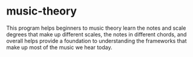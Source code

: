 # music-theory

This program helps beginners to music theory learn the notes and scale degrees that make up different scales, the notes in different chords, and overall helps provide a foundation to understanding the frameworks that make up most of the music we hear today.
